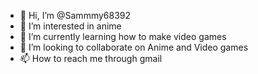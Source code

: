 - 👋 Hi, I’m @Sammmy68392
- 👀 I’m interested in anime
- 🌱 I’m currently learning how to make video games
- 💞️ I’m looking to collaborate on Anime and Video games
- 📫 How to reach me through gmail 

<!---
Sammmy68392/Sammmy68392 is a ✨ special ✨ repository because its `README.md` (this file) appears on your GitHub profile.
You can click the Preview link to take a look at your changes.
--->
